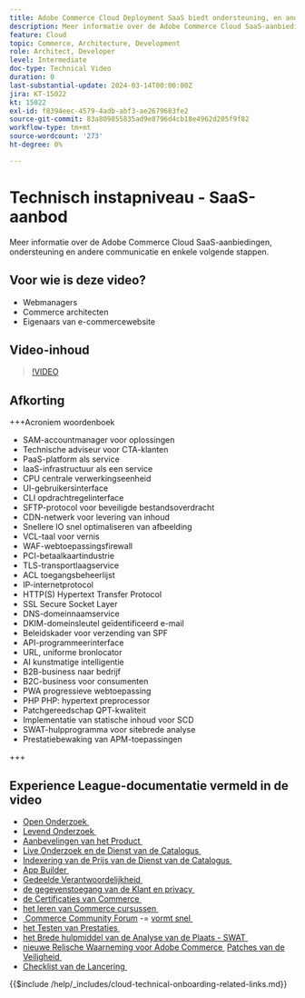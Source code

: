 ```yaml
---
title: Adobe Commerce Cloud Deployment SaaS biedt ondersteuning, en andere communicaties en enkele volgende stappen
description: Meer informatie over de Adobe Commerce Cloud SaaS-aanbiedingen, ondersteuning en andere communicatie en enkele volgende stappen.
feature: Cloud
topic: Commerce, Architecture, Development
role: Architect, Developer
level: Intermediate
doc-type: Technical Video
duration: 0
last-substantial-update: 2024-03-14T00:00:00Z
jira: KT-15022
kt: 15022
exl-id: f8394eec-4579-4adb-abf3-ae2679683fe2
source-git-commit: 83a809855835ad9e8796d4cb18e4962d205f9f82
workflow-type: tm+mt
source-wordcount: '273'
ht-degree: 0%

---
```


# Technisch instapniveau - SaaS-aanbod

Meer informatie over de Adobe Commerce Cloud SaaS-aanbiedingen, ondersteuning en andere communicatie en enkele volgende stappen.

## Voor wie is deze video?

- Webmanagers
- Commerce architecten
- Eigenaars van e-commercewebsite

## Video-inhoud

>[!VIDEO](https://video.tv.adobe.com/v/3432838?learn=on&enablevpops&captions=dut)

## Afkorting

+++Acroniem woordenboek

- SAM-accountmanager voor oplossingen
- Technische adviseur voor CTA-klanten
- PaaS-platform als service
- IaaS-infrastructuur als een service
- CPU centrale verwerkingseenheid
- UI-gebruikersinterface
- CLI opdrachtregelinterface
- SFTP-protocol voor beveiligde bestandsoverdracht
- CDN-netwerk voor levering van inhoud
- Snellere IO snel optimaliseren van afbeelding
- VCL-taal voor vernis
- WAF-webtoepassingsfirewall
- PCI-betaalkaartindustrie
- TLS-transportlaagservice
- ACL toegangsbeheerlijst
- IP-internetprotocol
- HTTP(S) Hypertext Transfer Protocol
- SSL Secure Socket Layer
- DNS-domeinnaamservice
- DKIM-domeinsleutel geïdentificeerd e-mail
- Beleidskader voor verzending van SPF
- API-programmeerinterface
- URL, uniforme bronlocator
- AI kunstmatige intelligentie
- B2B-business naar bedrijf
- B2C-business voor consumenten
- PWA progressieve webtoepassing
- PHP PHP: hypertext preprocessor
- Patchgereedschap QPT-kwaliteit
- Implementatie van statische inhoud voor SCD
- SWAT-hulpprogramma voor sitebrede analyse
- Prestatiebewaking van APM-toepassingen

+++

## Experience League-documentatie vermeld in de video

- [&#x200B; Open Onderzoek &#x200B;](https://experienceleague.adobe.com/docs/commerce-cloud-service/user-guide/configure/service/opensearch.html?lang=nl-NL)
- [&#x200B; Levend Onderzoek &#x200B;](https://experienceleague.adobe.com/docs/commerce-merchant-services/live-search/overview.html?lang=nl-NL)
- [&#x200B; Aanbevelingen van het Product &#x200B;](https://experienceleague.adobe.com/docs/commerce-merchant-services/product-recommendations/overview.html?lang=nl-NL)
- [&#x200B; Live Onderzoek en de Dienst van de Catalogus &#x200B;](https://experienceleague.adobe.com/docs/events/adobe-developers-live-recordings/2023/nov2023/nov-commerce/commerce-search-and-catalog-service.html?lang=nl-NL)
- [&#x200B; Indexering van de Prijs van de Dienst van de Catalogus &#x200B;](https://experienceleague.adobe.com/docs/commerce-merchant-services/price-indexer/price-indexing.html?lang=nl-NL)
- [&#x200B; App Builder &#x200B;](https://experienceleague.adobe.com/docs/commerce-learn/tutorials/adobe-developer-app-builder/app-builder-technical-overview.html?lang=nl-NL)
- [&#x200B; Gedeelde Verantwoordelijkheid &#x200B;](https://experienceleague.adobe.com/docs/commerce-operations/security-and-compliance/shared-responsibility.html?lang=nl-NL)
- [&#x200B; de gegevenstoegang van de Klant en privacy &#x200B;](https://experienceleague.adobe.com/docs/commerce-knowledge-base/kb/announcements/commerce-announcements/adobe-support-customer-data-access-and-privacy.html?lang=nl-NL)
- [&#x200B; de Certificaties van Commerce &#x200B;](https://experienceleague.adobe.com/docs/certification/program/technical-certifications/ac/ac-overview.html?lang=nl-NL)
- [&#x200B; het leren van Commerce cursussen &#x200B;](https://learning.adobe.com/catalog.html?products=Commerce)
- [&#x200B; Commerce Community Forum &#x200B;](https://community.magento.com/)
-= [&#x200B; vormt snel &#x200B;](https://experienceleague.adobe.com/docs/commerce-cloud-service/user-guide/cdn/setup-fastly/fastly-configuration.html?lang=nl-NL)
- [&#x200B; het Testen van Prestaties &#x200B;](https://experienceleague.adobe.com/nl/docs/commerce-operations/implementation-playbook/best-practices/maintenance/backend-performance)
- [&#x200B; het Brede hulpmiddel van de Analyse van de Plaats - SWAT &#x200B;](https://experienceleague.adobe.com/docs/commerce-knowledge-base/kb/support-tools/site-wide-analysis-tool/swat-tool-overview.html?lang=nl-NL&)
- [&#x200B; nieuwe Relische Waarneming voor Adobe Commerce &#x200B;](https://experienceleague.adobe.com/docs/commerce-operations/tools/observation-for-adobe-commerce/intro.html?lang=nl-NL)
  [&#x200B; Patches van de Veiligheid &#x200B;](https://experienceleague.adobe.com/docs/commerce-operations/release/notes/security-patches/overview.html?lang=nl-NL)
- [&#x200B; Checklist van de Lancering &#x200B;](https://experienceleague.adobe.com/docs/commerce-cloud-service/user-guide/launch/checklist.html?lang=nl-NL)

{{$include /help/_includes/cloud-technical-onboarding-related-links.md}}
